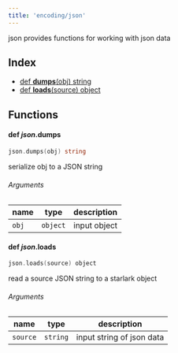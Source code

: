 ```yaml
---
title: 'encoding/json'
---
```


json provides functions for working with json data

## Index


* [def <b>dumps</b>(obj) string](#def-ijsonibdumpsb)
* [def <b>loads</b>(source) object](#def-ijsonibloadsb)


## Functions


#### def <i>json</i>.<b>dumps</b>
```go
json.dumps(obj) string
```
serialize obj to a JSON string

###### Arguments

| name | type | description |
|------|------|-------------|
| `obj` | `object` | input object |



#### def <i>json</i>.<b>loads</b>
```go
json.loads(source) object
```
read a source JSON string to a starlark object

###### Arguments

| name | type | description |
|------|------|-------------|
| `source` | `string` | input string of json data |



